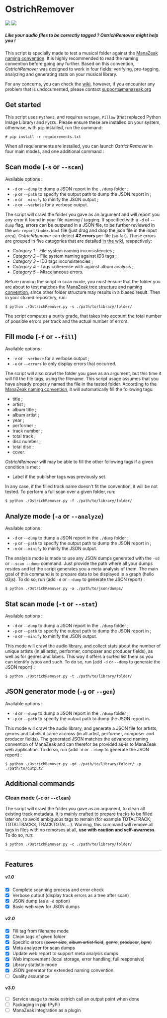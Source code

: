 # OstrichRemover

![](https://badgen.net/badge/version/1.6.1/blue) ![](https://badgen.net/badge/license/GPL-3.0/green)

##### Like your audio files to be correctly tagged ? *OstrichRemover* might help you !

This script is specially made to test a musical folder against the [ManaZeak naming convention](https://github.com/ManaZeak/ManaZeak/wiki/%5BPRJ%5D-Audio-Naming-convention). It is highly recommended to read the naming convention before going any further. Based on this convention, *OstrichRemover* was designed to work in four fields: verifying, pre-tagging, analyzing and generating stats on your musical library.

For any concerns, you can check the [wiki](https://github.com/ArthurBeaulieu/OstrichRemover/wiki), however, if you encounter any problem that is undocumented, please contact [support@manazeak.org](mailto:support@manazeak.org)

## Get started

This script uses `Python3`, and requires `mutagen`, `Pillow` (that replaced Python Image Library) and `PyICU`. Please ensure these are installed on your system, otherwise, with `pip` installed, run the command:

`# pip install -r requierements.txt`

When all requierements are installed, you can launch *OstrichRemover* in four main modes, and one additional command :

## Scan mode (`-s` or `--scan`)

Available options :
- `-d` or `--dump` to dump a JSON report in the `./dump` folder ;
- `-p` or `--path` to specify the output path to dump the JSON report in ;
- `-m` or `--minify` to minify the JSON output ;
- `-v` or `--verbose` for a verbose output.

The script will crawl the folder you gave as an argument and will report you any error it found in your file naming / tagging. If specified with a `-d` of `--dump` flag, errors can be outputed in a JSON file, to be further reviewed in the `web-report/index.html` file (just drag and drop the json file in the input area).
*OstrichRemover* can detect **42 errors** per file (so far). Those errors are grouped in five categories that are detailed [in the wiki](https://github.com/ArthurBeaulieu/OstrichRemover/wiki/Tracked-Errors), respectively:

- *Category 1* – File system naming inconsistencies ;  
- *Category 2* – File system naming against ID3 tags ;  
- *Category 3* – ID3 tags inconsistencies ;  
- *Category 4* – Tags coherence with against album analysis ;
- *Category 5* – Miscelaneous errors.

Before running the script in scan mode, you must ensure that the folder you are about to test matches the [ManaZeak tree structure  and naming convention](https://github.com/ManaZeak/ManaZeak/wiki/%5BPRJ%5D-Audio-Naming-convention), since other folder structure may results in a biased result. Then in your cloned repository, run:

`$ python ./OstrichRemover.py -s ./path/to/library/folder/`

The script computes a purity grade, that takes into account the total number of possible errors per track and the actual number of errors.

## Fill mode (`-f` or `--fill`)

Available options :
- `-v` or `--verbose` for a verbose output ;
- `-e` or `--errors` to only display errors that occurred.

The script will also crawl the folder you gave as an argument, but this time it will fill the file tags, using the filename. This script usage assumes that you have already properly named the file in the tested folder. According to the [ManaZeak naming convention](https://github.com/ManaZeak/ManaZeak/wiki/%5BPRJ%5D-Audio-Naming-convention), it will automatically fill the following tags:

- title ;
- artist ;
- album title ;
- album artist ;
- year ;
- performer ;
- track number ;
- total track ;
- disc number ;
- total disc ;
- cover.

*OstrichRemover* will may be able to fill the other following tags if a given condition is met :
- Label if the publisher tags was previously set.

In any case, if the filled track name doesn't fit the convention, it will be not tested. To perform a full scan over a given folder, run:

`$ python ./OstrichRemover.py -f ./path/to/library/folder/`

## Analyze mode (`-a` or `--analyze`)

Available options :
- `-d` or `--dump` to dump a JSON report in the `./dump` folder ;
- `-p` or `--path` to specify the output path to dump the JSON report in ;
- `-m` or `--minify` to minify the JSON output.

The analysis mode is made to use any JSON dumps generated with the `-sd` or `--scan --dump` command. Just provide the path where all your dumps resides and let the script generates you a meta analysis of them. The main goal of this command is to prepare data to be displayed in a graph (hello d3js). To do so, run (add `-d` or `--dump` to generate the JSON report) :

`$ python ./OstrichRemover.py -a ./path/to/json/dumps/`

## Stat scan mode (`-t` or `--stat`)

Available options :
- `-d` or `--dump` to dump a JSON report in the `./dump` folder ;
- `-p` or `--path` to specify the output path to dump the JSON report in ;
- `-m` or `--minify` to minify the JSON output.

This mode will crawl the audio library, and collect stats about the number of unique artists (in all artist, performer, composer and producer fields), as well as for genres and labels. This way it offers a sorted list them so you can identify typos and such. To do so, run  (add `-d` or `--dump` to generate the JSON report) :

`$ python ./OstrichRemover.py -t ./path/to/library/folder/`

## JSON generator mode (`-g` or `--gen`)

Available options :
- `-d` or `--dump` to dump a JSON report in the `./dump` folder ;
- `-p` or `--path` to specify the output path to dump the JSON report in.

This mode will crawl the audio library, and generate a JSON file for artists, genres and labels it came accross (in all artist, performer, composer and producer fields). The generated JSON matches the advanced naming convention of ManaZeak and can therefor be provided as-is to ManaZeak web application. To do so, run  (add `-d` or `--dump` to generate the JSON report) :

`$ python ./OstrichRemover.py -gd ./path/to/library/folder/ -p ./path/to/output/`

## Additional commands

### Clean mode (`-c` or `--clean`)

The script will crawl the folder you gave as an argument, to clean all existing track metadata. It is mainly crafted to prepare tracks to be filled later on, to avoid ambiguous tags to remain (for example TOTALTRACK, TOTALTRACKS, TRACKTOTAL...). Warning, this command will remove all tags in files with no remorses at all, **use with caution and self-awarness**. To do so, run:

`$ python ./OstrichRemover.py -c ./path/to/library/folder/`

---

## Features

##### v1.0
- [x] Complete scanning process and error check
- [x] Verbose output (display track errors as a tree after scan)
- [x] JSON dump (as a `-d` option)
- [x] Basic web view for JSON dumps

##### v2.0
- [x] Fill tag from filename mode
- [x] Clean tags of given folder
- [x] Specific errors (~~cover size~~, ~~album artist field~~, ~~genre~~, ~~producer~~, ~~bpm~~)
- [x] Meta analyzer for scan dumps
- [x] Update web report to support meta analysis dumps
- [x] Web improvement (local storage, error handling, full responsive)
- [x] Library statistic mode
- [x] JSON generator for extended naming convention
- [ ] Quality assurance

#### v3.0
- [ ] Service usage to make ostrich call an output point when done
- [ ] Packaging in pip (PyPi)
- [ ] ManaZeak integration as a plugin
